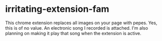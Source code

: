 # irritating-extension-fam
This chrome extension replaces all images on your page with pepes. Yes, this is of no value.
An electronic song I recorded is attached. I'm also planning on making it play that song when the extension is active.
 
